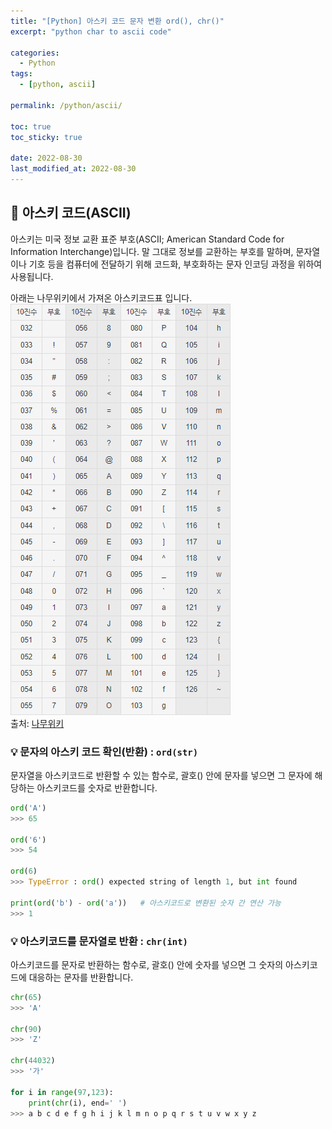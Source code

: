 ```yaml
---
title: "[Python] 아스키 코드 문자 변환 ord(), chr()"
excerpt: "python char to ascii code"

categories:
  - Python
tags:
  - [python, ascii]

permalink: /python/ascii/

toc: true
toc_sticky: true

date: 2022-08-30
last_modified_at: 2022-08-30
---
```


## 🚀 아스키 코드(ASCII)
아스키는 미국 정보 교환 표준 부호(ASCII; American Standard Code for Information Interchange)입니다.
말 그대로 정보를 교환하는 부호를 말하며, 문자열이나 기호 등을 컴퓨터에 전달하기 위해 코드화, 부호화하는 문자 인코딩 과정을 위하여 사용됩니다.  

아래는 나무위키에서 가져온 아스키코드표 입니다.  
![아스키코드표](/assets/images/posts_img/ascii/ascii_code_table.png)  
출처: [나무위키](https://namu.wiki/w/%EC%95%84%EC%8A%A4%ED%82%A4%20%EC%BD%94%EB%93%9C)

### 💡 문자의 아스키 코드 확인(반환) : `ord(str)`
문자열을 아스키코드로 반환할 수 있는 함수로, 괄호() 안에 문자를 넣으면 그 문자에 해당하는 아스키코드를 숫자로 반환합니다.
```python
ord('A')
>>> 65  

ord('6')
>>> 54  

ord(6)
>>> TypeError : ord() expected string of length 1, but int found

print(ord('b') - ord('a'))   # 아스키코드로 변환된 숫자 간 연산 가능
>>> 1
```

### 💡 아스키코드를 문자열로 반환 : `chr(int)`
아스키코드를 문자로 반환하는 함수로, 괄호() 안에 숫자를 넣으면 그 숫자의 아스키코드에 대응하는 문자를 반환합니다.
```python
chr(65)
>>> 'A'

chr(90)
>>> 'Z'

chr(44032)
>>> '가'

for i in range(97,123):
    print(chr(i), end=' ')
>>> a b c d e f g h i j k l m n o p q r s t u v w x y z 
```
